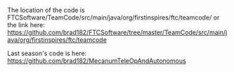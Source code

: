 The location of the code is FTCSoftware/TeamCode/src/main/java/org/firstinspires/ftc/teamcode/ or the link here: https://github.com/brad182/FTCSoftware/tree/master/TeamCode/src/main/java/org/firstinspires/ftc/teamcode

Last season's code is here: https://github.com/brad182/MecanumTeleOpAndAutonomous


